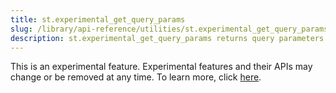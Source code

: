 ```yaml
---
title: st.experimental_get_query_params
slug: /library/api-reference/utilities/st.experimental_get_query_params
description: st.experimental_get_query_params returns query parameters currently showing in the browser's URL bar.
---
```


<Important>

This is an experimental feature. Experimental features and their APIs may change or be removed at any time. To learn more, click [here](/library/advanced-features/prerelease#beta-and-experimental-features).

</Important>

<Autofunction function="streamlit.experimental_get_query_params" />
